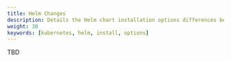```yaml
---
title: Helm Changes
description: Details the Helm chart installation options differences between Istio 1.3 and Istio 1.4.
weight: 30
keywords: [kubernetes, helm, install, options]
---
```


TBD
